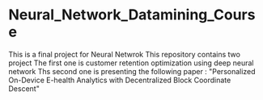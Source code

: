 # Neural_Network_Datamining_Course
This is a final project for Neural Netwrok
This repository contains two project
The first one is customer retention optimization using deep neural network
Ths second one is presenting the following paper :
    "Personalized On-Device E-health Analytics with Decentralized Block Coordinate Descent"
